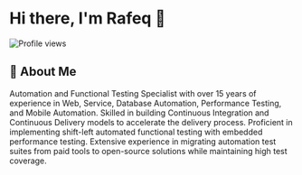 # Hi there, I'm Rafeq 👋

![Profile views](https://komarev.com/ghpvc/?username=yourusername&color=brightgreen) <!-- Optional: Track profile views -->

## 🚀 About Me

Automation and Functional Testing Specialist with over 15 years of experience in Web, Service, Database Automation, Performance Testing, and Mobile Automation. Skilled in building Continuous Integration and Continuous Delivery models to accelerate the delivery process. Proficient in implementing shift-left automated functional testing with embedded performance testing. Extensive experience in migrating automation test suites from paid tools to open-source solutions while maintaining high test coverage.
